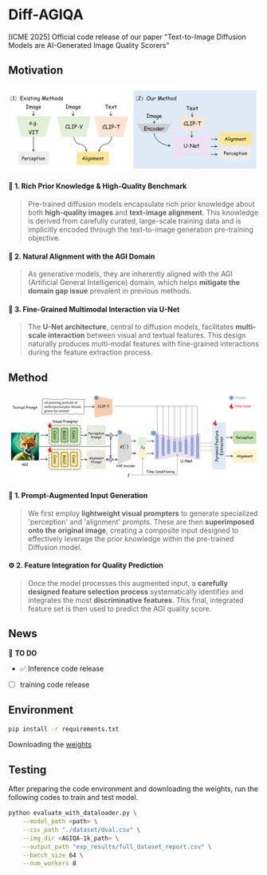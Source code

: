 # Diff-AGIQA
[ICME 2025] Official code release of our paper "Text-to-Image Diffusion Models are AI-Generated Image Quality Scorers"
## Motivation
![image](https://github.com/sxfly99/Diff-AGIQA/blob/main/Figs/Figure2_01.png)
#### 🧠 1. Rich Prior Knowledge & High-Quality Benchmark

> Pre-trained diffusion models encapsulate rich prior knowledge about both **high-quality images** and **text-image alignment**. This knowledge is derived from carefully curated, large-scale training data and is implicitly encoded through the text-to-image generation pre-training objective.

#### 🎯 2. Natural Alignment with the AGI Domain

> As generative models, they are inherently aligned with the AGI (Artificial General Intelligence) domain, which helps **mitigate the domain gap issue** prevalent in previous methods.

#### 🔗 3. Fine-Grained Multimodal Interaction via U-Net

> The **U-Net architecture**, central to diffusion models, facilitates **multi-scale interaction** between visual and textual features. This design naturally produces multi-modal features with fine-grained interactions during the feature extraction process.
## Method
![image](https://github.com/sxfly99/Diff-AGIQA/blob/main/Figs/Figure3_01.png)
#### 🎨 1. Prompt-Augmented Input Generation

> We first employ **lightweight visual prompters** to generate specialized 'perception' and 'alignment' prompts. These are then **superimposed onto the original image**, creating a composite input designed to effectively leverage the prior knowledge within the pre-trained Diffusion model.

#### ⚙️ 2. Feature Integration for Quality Prediction

> Once the model processes this augmented input, a **carefully designed feature selection process** systematically identifies and integrates the most **discriminative features**. This final, integrated feature set is then used to predict the AGI quality score.

## News
📌 **TO DO**
- ✅ Inference code release
- [ ] training code release

## Environment
```bash
pip install -r requirements.txt
```
Downloading the [weights](https://pan.baidu.com/s/11nYAQO_bouD22rjCpKT32A?pwd=ncju)
## Testing

After preparing the code environment and downloading the weights, run the following codes to train and test model.

```bash
python evaluate_with_dataloader.py \
    --model_path <path> \
    --csv_path "./dataset/dval.csv" \
    --img_dir <AGIQA-1k_path> \
    --output_path "exp_results/full_dataset_report.csv" \
    --batch_size 64 \
    --num_workers 8
```
